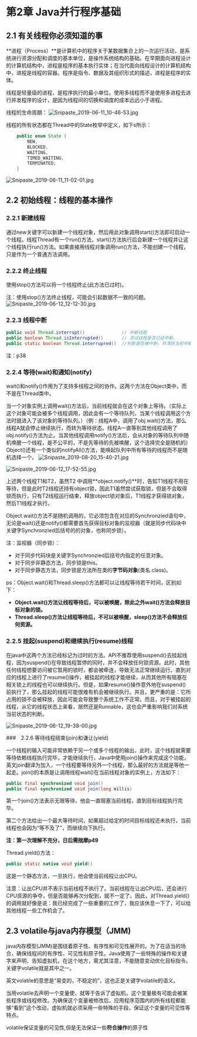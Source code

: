 # 第2章 Java并行程序基础

## 2.1 有关线程你必须知道的事

**进程（Process）**是计算机中的程序关于某数据集合上的一次运行活动，是系统进行资源分配和调度的基本单位，是操作系统结构的基础。在早期面向进程设计的计算机结构中，进程是程序的基本执行实体；在当代面向线程设计的计算机结构中，进程是线程的容器。程序是指令、数据及其组织形式的描述，进程是程序的实体。

线程是轻量级的进程，是程序执行的最小单位。使用多线程而不是使用多进程去进行并发程序的设计，是因为线程间的切换和调度的成本远远小于进程。

线程的生命周期：
![Snipaste_2019-06-11_10-46-53.jpg](https://i.loli.net/2019/06/11/5cff162aeddb794889.jpg)

线程的所有状态都在Thread中的State枚举中定义，如下s所示：

```java
    public enum State {  
        NEW,
        BLOCKED,     
        WAITING,  
        TIMED_WAITING,
        TERMINATED;
    }
```

![Snipaste_2019-06-11_11-02-01.jpg](https://i.loli.net/2019/06/11/5cff19b10be5610345.jpg)

## 2.2 初始线程：线程的基本操作

### 2.2.1 新建线程

通过new关键字可以新建一个线程对象，然后用此对象调用start()方法即可启动一个线程。线程Thread有一个run()方法，start()方法执行后会新建一个线程并让这个线程执行run()方法。如果直接用线程对象调用run()方法，不能创建一个线程，只是作为一个普通方法调用。

### 2.2.2 终止线程

使用stop()方法可以将一个线程终止(此方法已过时)。

注：使用stop()方法终止线程，可能会引起数据不一致的问题。
![Snipaste_2019-06-12_12-12-30.jpg](https://i.loli.net/2019/06/12/5d007bbe161f670686.jpg)

### 2.2.3 线程中断

```java
public void Thread.interrupt()              // 中断线程
public boolean Thread.isInterrupted()       // 测试线程是否已经中断。
public static boolean Thread.interrupred()  //判断是否被中断，并清除当前中断状态
```

注：p38

### 2.2.4 等待(wait)和通知(notify)

wait()和notify()作用为了支持多线程之间的协作。这两个方法在Object类中，而不是在Thread类中。

当一个对象实例上调用wait()方法后，当前线程就会在这个对象上等待。（实际上这个对象可能会被多个线程调用，因此会有一个等待队列，当某个线程调用这个方法时就进入了该对象的等待队列。）（例：线程A中，调用了obj.wait()方法，那么线程A就会停止继续执行，而转为等待状态。线程A一直等到其他线程调用了obj.notify()方法为止。当其他线程调用notify()方法后，会从对象的等待队列中随机唤醒一个线程，是不公平的，不是先等待的先被唤醒，这个选择完全是随机的）Object()还有一个类似的notifyAll()方法，能唤起队列中所有等待的线程而不是随机选择一个。
![Snipaste_2019-08-20_15-40-21.jpg](https://i.loli.net/2019/08/20/twrUj6RHWTxlyQf.jpg)

![Snipaste_2019-06-12_17-52-55.jpg](https://i.loli.net/2019/06/12/5d00cb921f9ba76957.jpg)

上述两个线程T1和T2，虽然T2 中调用**object.notify()**时，告知T1线程不用在等待，但是此时T2线程还持有object锁，因此T1虽然尝试获取锁，但是不会取得锁而执行，只有T2线程运行结束，释放object锁对象后，T1线程才获得锁对象，然后T1线程才执行。

Object.wait()方法不是随机调用的，它必须包含在对应的Synchronzied语句中，无论是wait()还是notify()都需要首先获得目标对象的监视器（就是同步代码块中关键字Synchronzied后括号的的对象，也称同步锁）。

注：监视器（同步锁）：

* 对于同步代码块是关键字Synchronzied后括号内指定的任意对象。
* 对于同步非静态方法，同步锁是this。
* 对于同步静态方法，同步锁是方法所在类的**字节码对象**(类名.class)。

ps：Object.wait()和Thread.sleep()方法都可以让线程等待若干时间，区别如下：

* **Object.wait()方法让线程等待后，可以被唤醒，除此之外wait()方法会释放目标对象的锁。**
* **Thread.sleep()方法让线程等待后，不可以被唤醒，sleep()方法不会释放任何资源。**

### 2.2.5 挂起(suspend)和继续执行(resume)线程

在java中这两个方法已经标记为过时的方法。API不推荐使用suspend()去挂起线程，因为suspend()在导致线程暂停的同时，并不会释放任何锁资源。此时，其他任何线程想要访问被它暂用的锁时，都会被牵连，导致无法正常继续运行。直到对应的线程上进行了resume()操作，被挂起的线程才能继续，从而其他所有阻塞在相关锁上的线程也可以继续执行。但是，如果resume()操作意外地在suspend()前执行了，那么挂起的线程可能很难有机会被继续执行。并且，更严重的是：它所占用的锁不会被释放，因此可能会导致整个系统工作不正常。而且，对于被挂起的线程，从它的线程状态上来看，居然还是Runnable，这也会严重影响我们对系统当前状态的判断。

![Snipaste_2019-06-12_19-38-00.jpg](https://i.loli.net/2019/06/12/5d00e43f2988537873.jpg)

###　2.2.6 等待线程结束(join)和谦让(yield)

一个线程的输入可能非常依赖于另一个或多个线程的输出，此时，这个线程就需要等待依赖线程执行完毕，才能继续执行，Java中使用join()操作来完成这个功能，英文join翻译为加入，一个线程要等待另外一个线程，那么最好的方法就是等他一起走。join()的本质是让调用线程wait()在当前线程对象的实例上，方法如下：

```java
public final synchronized void join() 
public final synchronized void join(long millis)
```

第一个join()方法表示无限等待，他会一直阻塞当前线程，直到目标线程执行完毕。

第二个方法给出一个最大等待时间，如果超过给定的时间目标线程还未执行，当前线程也会因为“等不及了”，而继续向下执行。

**注：第一次理解不充分，日后需揣摩p49**

Thread.yield()方法：

```java
public static native void yield()
```

这是一个静态方法，一旦执行，他会使当前线程让出CPU。

注意：让出CPU并不表示当前线程不执行了。当前线程在让出CPU后，还会进行CPU资源的争夺，但是否能够再次分配到，就不一定了。因此，对Thread.yield()的调用就好像是说：我已经完成了一些重要的工作了，我应该休息一下了，可以给其他线程一些工作机会了。

##  2.3 volatile与java内存模型（JMM)

java内存模型(JMM)是围绕着原子性、有序性和可见性展开的。为了在适当的场合，确保线程间的有序性、可见性和原子性。Java使用了一些特殊的操作和关键字来声明、告知虚拟机，在这个地方，需尤其注意，不能随意变动优化目标指令。关键字volatile就是其中之一。

英文volatile的意思是“易变的，不稳定的”，这也正是关键字volatile的语义。

当用volatile去声明一个变量使，就等于告诉了虚拟机，这个变量极有可能会被某些程序或线程修改。为确保这个变量被修改后，应用程序范围内的所有线程都能够“看到”这个改动，虚拟机就必须采用一些特殊的手段，保证这个变量的可见性等特点。

volatile保证变量的可见性,但是无法保证一些**符合操作**的原子性

